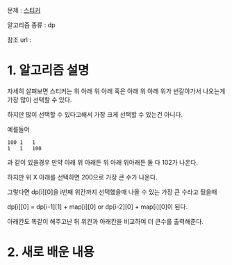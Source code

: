 문제 : [스티커](https://www.acmicpc.net/problem/9465)

알고리즘 종류 : dp

참조 url : 

# 1. 알고리즘 설명

자세히 살펴보면 스티커는 위 아래 위 아래 혹은 아래 위 아래 위가 번갈아가서 나오는게 가장 많이 선택할 수 있다.

하지만 많이 선택할 수 있다고해서 가장 크게 선택할 수 있는건 아니다.

예를들어

    100 1   1
    1   1   100

과 같이 있을경우 만약 아래 위 아래든 위 아래 위아래든 둘 다 102가 나온다.

하지만 위 X 아래를 선택하면 200으로 가장 큰 수가 나온다.

그렇다면 dp[i][0]을 i번째 위칸까지 선택했을때 나올 수 있는 가장 큰 수라고 뒀을때

dp[i][0] = dp[i-1][1] + map[i][0] or dp[i-2][0] + map[i][0]이 된다.

아래칸도 똑같이 해주고난 뒤 위칸과 아래칸을 비교하여 더 큰수를 출력해준다.

# 2. 새로 배운 내용